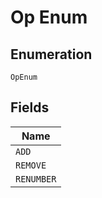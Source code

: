 
# Op Enum

## Enumeration

`OpEnum`

## Fields

| Name |
|  --- |
| `ADD` |
| `REMOVE` |
| `RENUMBER` |

